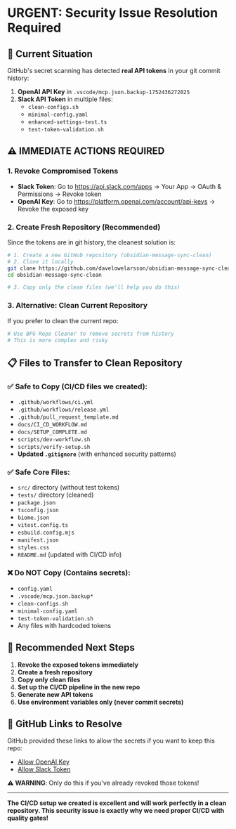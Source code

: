# URGENT: Security Issue Resolution Required

## 🚨 **Current Situation**

GitHub's secret scanning has detected **real API tokens** in your git commit history:

1. **OpenAI API Key** in `.vscode/mcp.json.backup-1752436272025`
2. **Slack API Token** in multiple files:
   - `clean-configs.sh`
   - `minimal-config.yaml` 
   - `enhanced-settings-test.ts`
   - `test-token-validation.sh`

## ⚠️ **IMMEDIATE ACTIONS REQUIRED**

### 1. **Revoke Compromised Tokens**
- **Slack Token**: Go to https://api.slack.com/apps → Your App → OAuth & Permissions → Revoke token
- **OpenAI Key**: Go to https://platform.openai.com/account/api-keys → Revoke the exposed key

### 2. **Create Fresh Repository** (Recommended)
Since the tokens are in git history, the cleanest solution is:

```bash
# 1. Create a new GitHub repository (obsidian-message-sync-clean)
# 2. Clone it locally
git clone https://github.com/davelowelarsson/obsidian-message-sync-clean.git
cd obsidian-message-sync-clean

# 3. Copy only the clean files (we'll help you do this)
```

### 3. **Alternative: Clean Current Repository**
If you prefer to clean the current repo:

```bash
# Use BFG Repo Cleaner to remove secrets from history
# This is more complex and risky
```

## 📋 **Files to Transfer to Clean Repository**

### ✅ **Safe to Copy** (CI/CD files we created):
- `.github/workflows/ci.yml`
- `.github/workflows/release.yml`
- `.github/pull_request_template.md`
- `docs/CI_CD_WORKFLOW.md`
- `docs/SETUP_COMPLETE.md`
- `scripts/dev-workflow.sh`
- `scripts/verify-setup.sh`
- **Updated `.gitignore`** (with enhanced security patterns)

### ✅ **Safe Core Files**:
- `src/` directory (without test tokens)
- `tests/` directory (cleaned)
- `package.json`
- `tsconfig.json`
- `biome.json`
- `vitest.config.ts`
- `esbuild.config.mjs`
- `manifest.json`
- `styles.css`
- `README.md` (updated with CI/CD info)

### ❌ **Do NOT Copy** (Contains secrets):
- `config.yaml`
- `.vscode/mcp.json.backup*`
- `clean-configs.sh`
- `minimal-config.yaml`
- `test-token-validation.sh`
- Any files with hardcoded tokens

## 🎯 **Recommended Next Steps**

1. **Revoke the exposed tokens immediately**
2. **Create a fresh repository**
3. **Copy only clean files**
4. **Set up the CI/CD pipeline in the new repo**
5. **Generate new API tokens**
6. **Use environment variables only (never commit secrets)**

## 📧 **GitHub Links to Resolve**

GitHub provided these links to allow the secrets if you want to keep this repo:
- [Allow OpenAI Key](https://github.com/davelowelarsson/obsidian-message-sync/security/secret-scanning/unblock-secret/300krcDhTdeuQlD7UlLE7Mg73Gy)
- [Allow Slack Token](https://github.com/davelowelarsson/obsidian-message-sync/security/secret-scanning/unblock-secret/300krgVZN68hAkTqfp6oQ3RJAn7)

**⚠️ WARNING**: Only do this if you've already revoked those tokens!

---

**The CI/CD setup we created is excellent and will work perfectly in a clean repository. This security issue is exactly why we need proper CI/CD with quality gates!**
